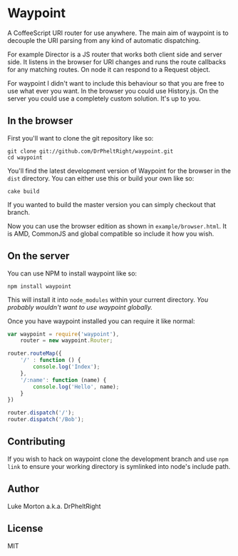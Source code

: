 # Waypoint

A CoffeeScript URI router for use anywhere. The main aim of
waypoint is to decouple the URI parsing from any kind of
automatic dispatching.

For example Director is a JS router that works both client
side and server side. It listens in the browser for URI
changes and runs the route callbacks for any matching routes.
On node it can respond to a Request object.

For waypoint I didn't want to include this behaviour so that
you are free to use what ever you want. In the browser you
could use History.js. On the server you could use a completely
custom solution. It's up to you.

## In the browser

First you'll want to clone the git repository like so:

	git clone git://github.com/DrPheltRight/waypoint.git
	cd waypoint

You'll find the latest development version of Waypoint for the
browser in the `dist` directory. You can either use this or
build your own like so:

	cake build

If you wanted to build the master version you can simply
checkout that branch.

Now you can use the browser edition as shown in
`example/browser.html`. It is AMD, CommonJS and global
compatible so include it how you wish.

## On the server

You can use NPM to install waypoint like so:

	npm install waypoint

This will install it into `node_modules` within your current
directory. *You probably wouldn't want to use waypoint
globally.*

Once you have waypoint installed you can require it like
normal:

``` js
var waypoint = require('waypoint'),
	router = new waypoint.Router;

router.routeMap({
	'/' : function () {
		console.log('Index');
	},
	'/:name': function (name) {
		console.log('Hello', name);
	}
})

router.dispatch('/');
router.dispatch('/Bob');
```

## Contributing

If you wish to hack on waypoint clone the development branch
and use `npm link` to ensure your working directory is
symlinked into node's include path.

## Author

Luke Morton a.k.a. DrPheltRight

## License

MIT
